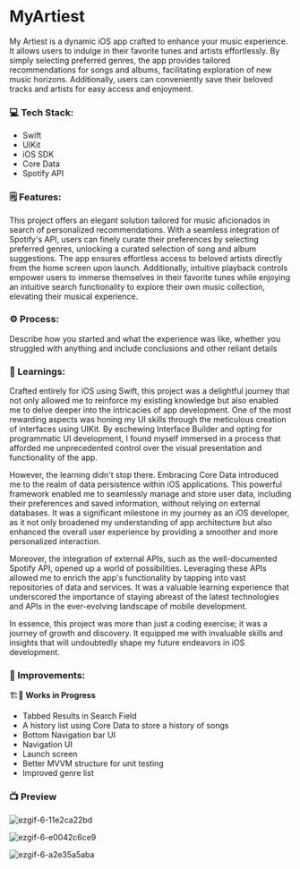 # MyArtiest
My Artiest is a dynamic iOS app crafted to enhance your music experience. It allows users to indulge in their favorite tunes and artists effortlessly. By simply selecting preferred genres, the app provides tailored recommendations for songs and albums, facilitating exploration of new music horizons. Additionally, users can conveniently save their beloved tracks and artists for easy access and enjoyment.

### 💻 Tech Stack:
- Swift
- UIKit
- iOS SDK
- Core Data
- Spotify API

### 🗒️ Features:
This project offers an elegant solution tailored for music aficionados in search of personalized recommendations. With a seamless integration of Spotify's API, users can finely curate their preferences by selecting preferred genres, unlocking a curated selection of song and album suggestions. The app ensures effortless access to beloved artists directly from the home screen upon launch. Additionally, intuitive playback controls empower users to immerse themselves in their favorite tunes while enjoying an intuitive search functionality to explore their own music collection, elevating their musical experience.
### ⚙️ Process:
Describe how you started and what the experience was like, whether you struggled with anything and include conclusions and other reliant details

### 💭 Learnings:
Crafted entirely for iOS using Swift, this project was a delightful journey that not only allowed me to reinforce my existing knowledge but also enabled me to delve deeper into the intricacies of app development. One of the most rewarding aspects was honing my UI skills through the meticulous creation of interfaces using UIKit. By eschewing Interface Builder and opting for programmatic UI development, I found myself immersed in a process that afforded me unprecedented control over the visual presentation and functionality of the app.

However, the learning didn't stop there. Embracing Core Data introduced me to the realm of data persistence within iOS applications. This powerful framework enabled me to seamlessly manage and store user data, including their preferences and saved information, without relying on external databases. It was a significant milestone in my journey as an iOS developer, as it not only broadened my understanding of app architecture but also enhanced the overall user experience by providing a smoother and more personalized interaction.

Moreover, the integration of external APIs, such as the well-documented Spotify API, opened up a world of possibilities. Leveraging these APIs allowed me to enrich the app's functionality by tapping into vast repositories of data and services. It was a valuable learning experience that underscored the importance of staying abreast of the latest technologies and APIs in the ever-evolving landscape of mobile development.

In essence, this project was more than just a coding exercise; it was a journey of growth and discovery. It equipped me with invaluable skills and insights that will undoubtedly shape my future endeavors in iOS development.

### 🔨 Improvements:
🏗️🔧
**Works in Progress**
- Tabbed Results in Search Field
- A history list using Core Data to store a history of songs
- Bottom Navigation bar UI
- Navigation UI
- Launch screen
- Better MVVM structure for unit testing
- Improved genre list

### 📺 Preview


![ezgif-6-11e2ca22bd](https://github.com/mikephan90/MyArtiest/assets/20170095/7574e189-41f3-4740-95b3-b23fcb2c35f4)

![ezgif-6-e0042c6ce9](https://github.com/mikephan90/MyArtiest/assets/20170095/73cc9abc-516c-47ed-bc34-72b5bf3936fa)

![ezgif-6-a2e35a5aba](https://github.com/mikephan90/MyArtiest/assets/20170095/df676626-25bf-45be-a891-9b51b1b6f7dd)

